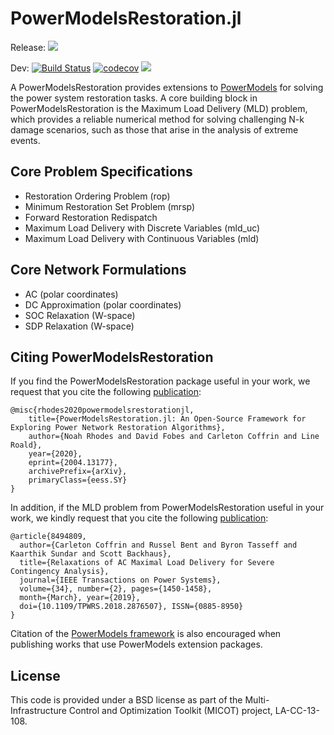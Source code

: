 # PowerModelsRestoration.jl

Release: [![](https://img.shields.io/badge/docs-stable-blue.svg)](https://lanl-ansi.github.io/PowerModelsRestoration.jl/stable/)

Dev:
[![Build Status](https://travis-ci.org/lanl-ansi/PowerModelsRestoration.jl.svg?branch=master)](https://travis-ci.org/lanl-ansi/PowerModelsRestoration.jl)
[![codecov](https://codecov.io/gh/lanl-ansi/PowerModelsRestoration.jl/branch/master/graph/badge.svg)](https://codecov.io/gh/lanl-ansi/PowerModelsRestoration.jl)
[![](https://img.shields.io/badge/docs-dev-blue.svg)](https://lanl-ansi.github.io/PowerModelsRestoration.jl/dev/)

A PowerModelsRestoration provides extensions to [PowerModels](https://github.com/lanl-ansi/PowerModels.jl) for solving the power system restoration tasks.  A core building block in PowerModelsRestoration is the Maximum Load Delivery (MLD) problem, which provides a reliable numerical method for solving challenging N-k damage scenarios, such as those that arise in the analysis of extreme events.

## Core Problem Specifications

* Restoration Ordering Problem (rop)
* Minimum Restoration Set Problem (mrsp)
* Forward Restoration Redispatch
* Maximum Load Delivery with Discrete Variables (mld_uc)
* Maximum Load Delivery with Continuous Variables (mld)

## Core Network Formulations

* AC (polar coordinates)
* DC Approximation (polar coordinates)
* SOC Relaxation (W-space)
* SDP Relaxation (W-space)

## Citing PowerModelsRestoration
If you find the PowerModelsRestoration package useful in your work, we request that you cite the following [publication](https://arxiv.org/abs/2004.13177):
```
@misc{rhodes2020powermodelsrestorationjl,
    title={PowerModelsRestoration.jl: An Open-Source Framework for Exploring Power Network Restoration Algorithms},
    author={Noah Rhodes and David Fobes and Carleton Coffrin and Line Roald},
    year={2020},
    eprint={2004.13177},
    archivePrefix={arXiv},
    primaryClass={eess.SY}
}
```

In addition, if the MLD problem from PowerModelsRestoration useful in your work, we kindly request that you cite the following [publication](https://ieeexplore.ieee.org/document/8494809):
```
@article{8494809, 
  author={Carleton Coffrin and Russel Bent and Byron Tasseff and Kaarthik Sundar and Scott Backhaus}, 
  title={Relaxations of AC Maximal Load Delivery for Severe Contingency Analysis}, 
  journal={IEEE Transactions on Power Systems}, 
  volume={34}, number={2}, pages={1450-1458},
  month={March}, year={2019},
  doi={10.1109/TPWRS.2018.2876507}, ISSN={0885-8950}
}
```


Citation of the [PowerModels framework](https://ieeexplore.ieee.org/document/8442948/) is also encouraged when publishing works that use PowerModels extension packages.


## License

This code is provided under a BSD license as part of the Multi-Infrastructure Control and Optimization Toolkit (MICOT) project, LA-CC-13-108.
